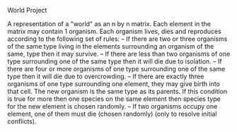 World Project

A representation of a "world" as an n by n matrix. Each element in the matrix may contain 1 organism. Each organism lives, dies and reproduces according to the following set of rules:
– If there are two or three organisms of the same type living in the elements surrounding an organism of the same, type then it may survive. 
– If there are less than two organisms of one type surrounding one of the same type then it will die due to isolation. 
– If there are four or more organisms of one type surrounding one of the same type then it will die due to overcrowding. – If there are exactly three organisms of one type surrounding one element, they may give birth into that cell. The new organism is the same type as its parents. If this condition is true for more then one species on the same element then species type for the new element is chosen randomly. 
– If two organisms occupy one element, one of them must die (chosen randomly) (only to resolve initial conflicts).
